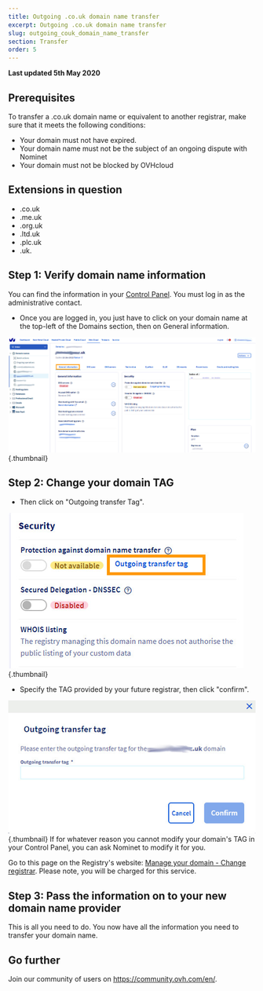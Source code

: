 ```yaml
---
title: Outgoing .co.uk domain name transfer
excerpt: Outgoing .co.uk domain name transfer
slug: outgoing_couk_domain_name_transfer
section: Transfer
order: 5
---
```


**Last updated 5th May 2020**

## Prerequisites
To transfer a .co.uk domain name or equivalent to another registrar, make sure that it meets the following conditions:


- Your domain must not have expired. 
- Your domain name must not be the subject of an ongoing dispute with Nominet
- Your domain must not be blocked by OVHcloud




## Extensions in question

- .co.uk
- .me.uk
- .org.uk
- .ltd.uk
- .plc.uk
- .uk.




## Step 1: Verify domain name information
You can find the information in your [Control Panel](https://ca.ovh.com/auth/?action=gotomanager&from=https://www.ovh.com.au/&ovhSubsidiary=au).
You must log in as the administrative contact.


- Once you are logged in, you just have to click on your domain name at the top-left of the Domains section, then on General information.



![domaininfo](images/img_4266.jpg){.thumbnail}


## Step 2: Change your domain TAG

- Then click on "Outgoing transfer Tag".



![domaintag](images/img_4267.jpg){.thumbnail}

- Specify the TAG provided by your future registrar, then click "confirm".



![domaintag](images/img_4268.jpg){.thumbnail}
If for whatever reason you cannot modify your domain's TAG in your Control Panel, you can ask Nominet to modify it for you. 

Go to this page on the Registry's website: [Manage your domain - Change registrar](http://www.nominet.org.uk/uk-domain-names/manage-your-domain/change-registrar).
Please note, you will be charged for this service.


## Step 3: Pass the information on to your new domain name provider
This is all you need to do. You now have all the information you need to transfer your domain name.

## Go further

Join our community of users on <https://community.ovh.com/en/>.
